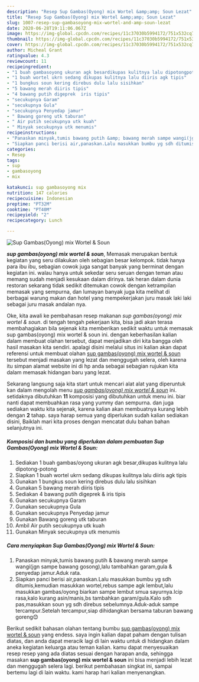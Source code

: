 ```yaml
---
description: "Resep Sup Gambas(Oyong) mix Wortel &amp;amp; Soun Lezat"
title: "Resep Sup Gambas(Oyong) mix Wortel &amp;amp; Soun Lezat"
slug: 1007-resep-sup-gambasoyong-mix-wortel-and-amp-soun-lezat
date: 2020-06-28T19:11:06.067Z
image: https://img-global.cpcdn.com/recipes/11c37030b5994172/751x532cq70/sup-gambasoyong-mix-wortel-soun-foto-resep-utama.jpg
thumbnail: https://img-global.cpcdn.com/recipes/11c37030b5994172/751x532cq70/sup-gambasoyong-mix-wortel-soun-foto-resep-utama.jpg
cover: https://img-global.cpcdn.com/recipes/11c37030b5994172/751x532cq70/sup-gambasoyong-mix-wortel-soun-foto-resep-utama.jpg
author: Micheal Grant
ratingvalue: 4.3
reviewcount: 11
recipeingredient:
- "1 buah gambasoyong ukuran agk besardikupas kulitnya lalu dipotongpotong"
- "1 buah wortel ukrn sedang dikupas kulitnya lalu diiris agk tipis"
- "1 bungkus soun kering direbus dulu lalu sisihkan"
- "5 bawang merah diiris tipis"
- "4 bawang putih digeprek  iris tipis"
- "secukupnya Garam"
- "secukupnya Gula"
- "secukupnya Penyedap jamur"
- " Bawang goreng utk taburan"
- " Air putih secukupnya utk kuah"
- " Minyak secukupnya utk menumis"
recipeinstructions:
- "Panaskan minyak,tumis bawang putih &amp; bawang merah sampe wangi(jgn sampe bawang gosong),lalu tambahkan garam,gula &amp; penyedap jamur.Aduk rata."
- "Siapkan panci berisi air,panaskan.Lalu masukkan bumbu yg sdh ditumis,kemudian masukkan wortel,rebus sampe agk lembut,lalu masukkan gambas/oyong biarkan sampe lembut smua sayurnya.Icip rasa,kalo kurang asin/manis,bs tambahkan garam/gula.Kalo sdh pas,masukkan soun yg sdh direbus sebelumnya.Aduk-aduk sampe tercampur.Setelah tercampur,siap dihidangkan bersama taburan bawang goreng😊"
categories:
- Resep
tags:
- sup
- gambasoyong
- mix

katakunci: sup gambasoyong mix 
nutrition: 147 calories
recipecuisine: Indonesian
preptime: "PT32M"
cooktime: "PT40M"
recipeyield: "2"
recipecategory: Lunch

---
```



![Sup Gambas(Oyong) mix Wortel &amp; Soun](https://img-global.cpcdn.com/recipes/11c37030b5994172/751x532cq70/sup-gambasoyong-mix-wortel-soun-foto-resep-utama.jpg)

<b><i>sup gambas(oyong) mix wortel &amp; soun</i></b>, Memasak merupakan bentuk kegiatan yang seru dilakukan oleh sebagian besar kelompok. tidak hanya para ibu ibu, sebagian cowok juga sangat banyak yang berminat dengan kegiatan ini. walau hanya untuk sekedar seru seruan dengan teman atau memang sudah menjadi kesukaan dalam dirinya. tak heran dalam dunia restoran sekarang tidak sedikit ditemukan cowok dengan ketrampilan memasak yang sempurna, dan lumayan banyak juga kita melihat di berbagai warung makan dan hotel yang mempekerjakan juru masak laki laki sebagai juru masak andalan nya.



Oke, kita awali ke pembahasan resep makanan <i>sup gambas(oyong) mix wortel &amp; soun</i>. di tengah tengah pekerjaan kita, bisa jadi akan terasa membahagiakan bila sejenak kita memberikan sedikit waktu untuk memasak sup gambas(oyong) mix wortel &amp; soun ini. dengan keberhasilan kalian dalam membuat olahan tersebut, dapat menjadikan diri kita bangga oleh hasil masakan kita sendiri. apalagi disini melalui situs ini kalian akan dapat referensi untuk membuat olahan <u>sup gambas(oyong) mix wortel &amp; soun</u> tersebut menjadi masakan yang lezat dan menggugah selera, oleh karena itu simpan alamat website ini di hp anda sebagai sebagian rujukan kita dalam memasak hidangan baru yang lezat.


Sekarang langsung saja kita start untuk mencari alat alat yang diperuntuk kan dalam mengolah menu <u><i>sup gambas(oyong) mix wortel &amp; soun</i></u> ini. setidaknya dibutuhkan <b>11</b> komposisi yang dibutuhkan untuk menu ini. biar nanti dapat membuahkan rasa yang yummy dan sempurna. dan juga sediakan waktu kita sejenak, karena kalian akan membuatnya kurang lebih dengan <b>2</b> tahap. saya harap semua yang diperlukan sudah kalian sediakan disini, Baiklah mari kita proses dengan mencatat dulu bahan bahan selanjutnya ini.

<!--inarticleads1-->

##### Komposisi dan bumbu yang diperlukan dalam pembuatan Sup Gambas(Oyong) mix Wortel &amp; Soun:

1. Sediakan 1 buah gambas/oyong ukuran agk besar,dikupas kulitnya lalu dipotong-potong
1. Siapkan 1 buah wortel ukrn sedang dikupas kulitnya lalu diiris agk tipis
1. Gunakan 1 bungkus soun kering direbus dulu lalu sisihkan
1. Gunakan 5 bawang merah diiris tipis
1. Sediakan 4 bawang putih digeprek &amp; iris tipis
1. Gunakan secukupnya Garam
1. Gunakan secukupnya Gula
1. Gunakan secukupnya Penyedap jamur
1. Gunakan  Bawang goreng utk taburan
1. Ambil  Air putih secukupnya utk kuah
1. Gunakan  Minyak secukupnya utk menumis




<!--inarticleads2-->

##### Cara menyiapkan Sup Gambas(Oyong) mix Wortel &amp; Soun:

1. Panaskan minyak,tumis bawang putih &amp; bawang merah sampe wangi(jgn sampe bawang gosong),lalu tambahkan garam,gula &amp; penyedap jamur.Aduk rata.
1. Siapkan panci berisi air,panaskan.Lalu masukkan bumbu yg sdh ditumis,kemudian masukkan wortel,rebus sampe agk lembut,lalu masukkan gambas/oyong biarkan sampe lembut smua sayurnya.Icip rasa,kalo kurang asin/manis,bs tambahkan garam/gula.Kalo sdh pas,masukkan soun yg sdh direbus sebelumnya.Aduk-aduk sampe tercampur.Setelah tercampur,siap dihidangkan bersama taburan bawang goreng😊




Berikut sedikit bahasan olahan tentang bumbu <u>sup gambas(oyong) mix wortel &amp; soun</u> yang endess. saya ingin kalian dapat paham dengan tulisan diatas, dan anda dapat meracik lagi di lain waktu untuk di hidangkan dalam aneka kegiatan keluarga atau teman kalian. kamu dapat menyesuaikan resep resep yang ada diatas sesuai dengan harapan anda, sehingga masakan <b>sup gambas(oyong) mix wortel &amp; soun</b> ini bisa menjadi lebih lezat dan menggugah selera lagi. berikut pembahasan singkat ini, sampai bertemu lagi di lain waktu. kami harap hari kalian menyenangkan.
